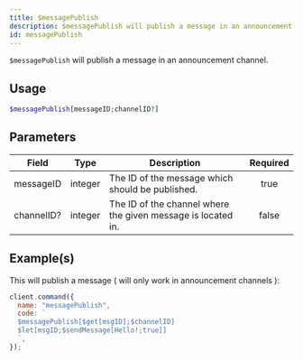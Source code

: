 ```yaml
---
title: $messagePublish
description: $messagePublish will publish a message in an announcement channel.
id: messagePublish
---
```


`$messagePublish` will publish a message in an announcement channel.

## Usage

```php
$messagePublish[messageID;channelID?]
```

## Parameters

| Field      | Type    | Description                                                  | Required |
| ---------- | ------- | ------------------------------------------------------------ | :------: |
| messageID  | integer | The ID of the message which should be published.             |   true   |
| channelID? | integer | The ID of the channel where the given message is located in. |  false   |

## Example(s)

This will publish a message ( will only work in announcement channels ):

```javascript
client.command({
  name: "messagePublish",
  code: `
  $messagePublish[$get[msgID];$channelID]
  $let[msgID;$sendMessage[Hello!;true]]
  `,
});
```
